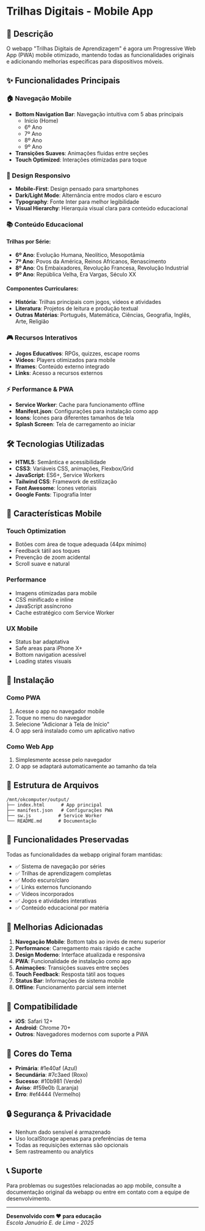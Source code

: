 # Trilhas Digitais - Mobile App

## 📱 Descrição

O webapp "Trilhas Digitais de Aprendizagem" é agora um Progressive Web App (PWA) mobile otimizado, mantendo todas as funcionalidades originais e adicionando melhorias específicas para dispositivos móveis.

## ✨ Funcionalidades Principais

### 🏠 Navegação Mobile
- **Bottom Navigation Bar**: Navegação intuitiva com 5 abas principais
  - Início (Home)
  - 6º Ano
  - 7º Ano  
  - 8º Ano
  - 9º Ano
- **Transições Suaves**: Animações fluidas entre seções
- **Touch Optimized**: Interações otimizadas para toque

### 🎨 Design Responsivo
- **Mobile-First**: Design pensado para smartphones
- **Dark/Light Mode**: Alternância entre modos claro e escuro
- **Typography**: Fonte Inter para melhor legibilidade
- **Visual Hierarchy**: Hierarquia visual clara para conteúdo educacional

### 📚 Conteúdo Educacional
#### Trilhas por Série:
- **6º Ano**: Evolução Humana, Neolítico, Mesopotâmia
- **7º Ano**: Povos da América, Reinos Africanos, Renascimento
- **8º Ano**: Os Embaixadores, Revolução Francesa, Revolução Industrial  
- **9º Ano**: República Velha, Era Vargas, Século XX

#### Componentes Curriculares:
- **História**: Trilhas principais com jogos, vídeos e atividades
- **Literatura**: Projetos de leitura e produção textual
- **Outras Matérias**: Português, Matemática, Ciências, Geografia, Inglês, Arte, Religião

### 🎮 Recursos Interativos
- **Jogos Educativos**: RPGs, quizzes, escape rooms
- **Vídeos**: Players otimizados para mobile
- **Iframes**: Conteúdo externo integrado
- **Links**: Acesso a recursos externos

### ⚡ Performance & PWA
- **Service Worker**: Cache para funcionamento offline
- **Manifest.json**: Configurações para instalação como app
- **Icons**: Ícones para diferentes tamanhos de tela
- **Splash Screen**: Tela de carregamento ao iniciar

## 🛠️ Tecnologias Utilizadas

- **HTML5**: Semântica e acessibilidade
- **CSS3**: Variáveis CSS, animações, Flexbox/Grid
- **JavaScript**: ES6+, Service Workers
- **Tailwind CSS**: Framework de estilização
- **Font Awesome**: Ícones vetoriais
- **Google Fonts**: Tipografia Inter

## 📱 Características Mobile

### Touch Optimization
- Botões com área de toque adequada (44px mínimo)
- Feedback tátil aos toques
- Prevenção de zoom acidental
- Scroll suave e natural

### Performance
- Imagens otimizadas para mobile
- CSS minificado e inline
- JavaScript assíncrono
- Cache estratégico com Service Worker

### UX Mobile
- Status bar adaptativa
- Safe areas para iPhone X+
- Bottom navigation acessível
- Loading states visuais

## 🚀 Instalação

### Como PWA
1. Acesse o app no navegador mobile
2. Toque no menu do navegador
3. Selecione "Adicionar à Tela de Início"
4. O app será instalado como um aplicativo nativo

### Como Web App
1. Simplesmente acesse pelo navegador
2. O app se adaptará automaticamente ao tamanho da tela

## 📂 Estrutura de Arquivos

```
/mnt/okcomputer/output/
├── index.html      # App principal
├── manifest.json   # Configurações PWA
├── sw.js          # Service Worker
└── README.md      # Documentação
```

## 🎯 Funcionalidades Preservadas

Todas as funcionalidades da webapp original foram mantidas:
- ✅ Sistema de navegação por séries
- ✅ Trilhas de aprendizagem completas
- ✅ Modo escuro/claro
- ✅ Links externos funcionando
- ✅ Vídeos incorporados
- ✅ Jogos e atividades interativas
- ✅ Conteúdo educacional por matéria

## 🔧 Melhorias Adicionadas

1. **Navegação Mobile**: Bottom tabs ao invés de menu superior
2. **Performance**: Carregamento mais rápido e cache
3. **Design Moderno**: Interface atualizada e responsiva
4. **PWA**: Funcionalidade de instalação como app
5. **Animações**: Transições suaves entre seções
6. **Touch Feedback**: Resposta tátil aos toques
7. **Status Bar**: Informações de sistema mobile
8. **Offline**: Funcionamento parcial sem internet

## 📱 Compatibilidade

- **iOS**: Safari 12+
- **Android**: Chrome 70+
- **Outros**: Navegadores modernos com suporte a PWA

## 🎨 Cores do Tema

- **Primária**: #1e40af (Azul)
- **Secundária**: #7c3aed (Roxo)
- **Sucesso**: #10b981 (Verde)
- **Aviso**: #f59e0b (Laranja)
- **Erro**: #ef4444 (Vermelho)

## 🔒 Segurança & Privacidade

- Nenhum dado sensível é armazenado
- Uso localStorage apenas para preferências de tema
- Todas as requisições externas são opcionais
- Sem rastreamento ou analytics

## 📞 Suporte

Para problemas ou sugestões relacionadas ao app mobile, consulte a documentação original da webapp ou entre em contato com a equipe de desenvolvimento.

---

**Desenvolvido com ❤️ para educação**  
*Escola Januário E. de Lima - 2025*
